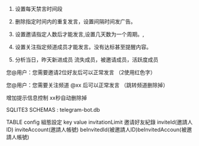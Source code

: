 1. 设置每天禁言时间段 

2. 删除指定时间内的重复发言，设置间隔时间发广告。

3. 设置邀请指定人数后才能发言,设置几天数为一个周期。,

4. 设置关注指定频道成员才能发言。没有达标甚至提醒内容。 

5. 分析当日，昨天新进成员 流失成员，被邀请成员，活跃度成员

您@用户：您需要邀请2位好友后可以正常发言  （2使用红色字）

您@用户：您需要关注频道 @xx 后可以正常发言  （跳转频道删除掉）

增加提示信息控制 xx秒自动删除掉

SQLITE3
SCHEMAS : telegram-bot.db

TABLE 
config            組態設定     key   value
invitationLimit   邀请好友紀錄 inviteId(邀請人ID)  inviteAccount(邀請人帳號) beInvitedId(被邀請人ID)beInvitedAccoun(被邀請人帳號)
        